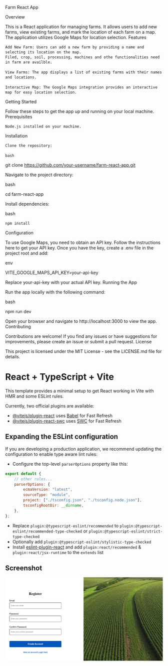 Farm React App

Overview

This is a React application for managing farms. It allows users to add new farms, view existing farms, and mark the location of each farm on a map. The application utilizes Google Maps for location selection.
Features

    Add New Farm: Users can add a new farm by providing a name and selecting its location on the map.
    Filed, crop, soil, processing, machines and othe functionalities need in farm are availble.

    View Farms: The app displays a list of existing farms with their names and locations.

    Interactive Map: The Google Maps integration provides an interactive map for easy location selection.

Getting Started

Follow these steps to get the app up and running on your local machine.
Prerequisites

    Node.js installed on your machine.

Installation

    Clone the repository:

    bash

git clone https://github.com/your-username/farm-react-app.git

Navigate to the project directory:

bash

cd farm-react-app

Install dependencies:

bash

    npm install

Configuration

To use Google Maps, you need to obtain an API key. Follow the instructions here to get your API key. Once you have the key, create a .env file in the project root and add:

env

VITE_GOOGLE_MAPS_API_KEY=your-api-key

Replace your-api-key with your actual API key.
Running the App

Run the app locally with the following command:

bash

npm run dev

Open your browser and navigate to http://localhost:3000 to view the app.
Contributing

Contributions are welcome! If you find any issues or have suggestions for improvements, please create an issue or submit a pull request.
License

This project is licensed under the MIT License - see the LICENSE.md file for details.

# React + TypeScript + Vite

This template provides a minimal setup to get React working in Vite with HMR and some ESLint rules.

Currently, two official plugins are available:

-   [@vitejs/plugin-react](https://github.com/vitejs/vite-plugin-react/blob/main/packages/plugin-react/README.md) uses [Babel](https://babeljs.io/) for Fast Refresh
-   [@vitejs/plugin-react-swc](https://github.com/vitejs/vite-plugin-react-swc) uses [SWC](https://swc.rs/) for Fast Refresh

## Expanding the ESLint configuration

If you are developing a production application, we recommend updating the configuration to enable type aware lint rules:

-   Configure the top-level `parserOptions` property like this:

```js
export default {
    // other rules...
    parserOptions: {
        ecmaVersion: "latest",
        sourceType: "module",
        project: ["./tsconfig.json", "./tsconfig.node.json"],
        tsconfigRootDir: __dirname,
    },
};
```

-   Replace `plugin:@typescript-eslint/recommended` to `plugin:@typescript-eslint/recommended-type-checked` or `plugin:@typescript-eslint/strict-type-checked`
-   Optionally add `plugin:@typescript-eslint/stylistic-type-checked`
-   Install [eslint-plugin-react](https://github.com/jsx-eslint/eslint-plugin-react) and add `plugin:react/recommended` & `plugin:react/jsx-runtime` to the `extends` list


## Screenshot
![MyFarm](public/myfarm.png)